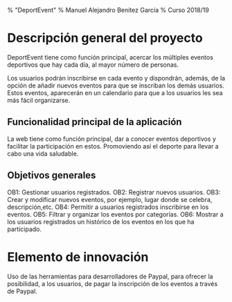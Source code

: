 % "DeportEvent"
% Manuel Alejandro Benítez García
% Curso 2018/19

# Descripción general del proyecto

DeportEvent tiene como función principal, acercar los múltiples eventos deportivos que hay cada día, al mayor número de personas.

Los usuarios podrán inscribirse en cada evento y dispondrán, además, de la opción de añadir nuevos eventos para que se inscriban los demás usuarios. Estos eventos, aparecerán en un calendario para que a los usuarios les sea más fácil organizarse.

## Funcionalidad principal de la aplicación

La web tiene como función principal, dar a conocer eventos deportivos y facilitar la participación en estos. Promoviendo así el deporte para llevar a cabo una vida saludable.

## Objetivos generales

OB1: Gestionar usuarios registrados.
OB2: Registrar nuevos usuarios.
OB3: Crear y modificar nuevos eventos, por ejemplo, lugar donde se celebra, descripción,etc.
OB4: Permitir a usuarios registrados inscribirse en los eventos.
OB5: Filtrar y organizar los eventos por categorías.
OB6: Mostrar a los usuarios registrados un histórico de los eventos en los que ha participado.


# Elemento de innovación

Uso de las herramientas para desarrolladores de Paypal, para ofrecer la posibilidad, a los usuarios, de pagar la inscripción de los eventos a través de Paypal. 
